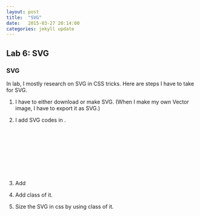 ```yaml
---
layout: post
title:  "SVG"
date:   2015-03-27 20:14:00
categories: jekyll update
---
```


## Lab 6: SVG

### SVG

In lab, I mostly research on SVG in CSS tricks. Here are steps I have to take for SVG.

1. I have to either download or make SVG. (When I make my own Vector image, I have to export it as SVG.)

2. I add SVG codes in <head>.

3. Add <svg> in html.

4. Add class of it.

5. Size the SVG in css by using class of it.

